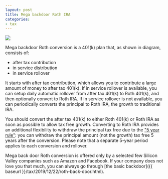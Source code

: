 ```yaml
---
layout: post
title: Mega backdoor Roth IRA
categories:
- tax
---
```


<img src="{{ baseurl }}/assets/images/20210105-mega-backdoor-Roth-IRA.jpg">

Mega backdoor Roth conversion is a 401(k) plan that, as shown in diagram, consists of:

- after tax contribution
- in service distribution
- in service rollover

It starts with after tax contribution, which allows you to contribute a large amount of money to after tax 401(k).
If in service rollover is available, you can setup daily automatic rollover from after tax 401(k) to Roth 401(k),
and then optionally convert to Roth IRA. If in service rollover is not available, you can periodically converts the principal to Roth IRA,
the growth to traditional IRA.

You should convert the after tax 401(k) to either Roth 401(k) or Roth IRA as soon as possible to allow tax free growth.
Converting to Roth IRA provides an additional flexibility to withdraw the principal tax free due to the ["5 year rule"](https://www.irs.gov/pub/irs-pdf/p590b.pdf):
you can withdraw the principal amount (not the growth) tax free 5 years after the conversion. Please note that a separate
5-year period applies to each conversion and rollover. 

Mega back door Roth conversion is offered only by a selected few Silicon Valley companies such as Amazon and Facebook.
If your company does not love you that much, you can always go through [the basic backdoor]({{ baseurl }}/tax/2019/12/22/roth-back-door.html).
